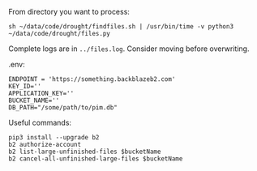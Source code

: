 From directory you want to process:

`sh ~/data/code/drought/findfiles.sh | /usr/bin/time -v python3 ~/data/code/drought/files.py`

Complete logs are in `../files.log`. Consider moving before overwriting. 


.env:

```
ENDPOINT = 'https://something.backblazeb2.com'
KEY_ID=''
APPLICATION_KEY=''
BUCKET_NAME=''
DB_PATH="/some/path/to/pim.db"
```

Useful commands:

```
pip3 install --upgrade b2
b2 authorize-account
b2 list-large-unfinished-files $bucketName
b2 cancel-all-unfinished-large-files $bucketName
```
